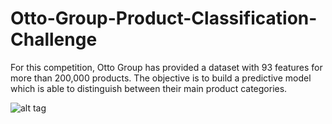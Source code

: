 # Otto-Group-Product-Classification-Challenge
For this competition, Otto Group has provided a dataset with 93 features for more than 200,000 products. The objective is to build a predictive model which is able to distinguish between their main product categories. 

![alt tag](https://kaggle2.blob.core.windows.net/competitions/kaggle/4280/media/Grafik.jpg)
